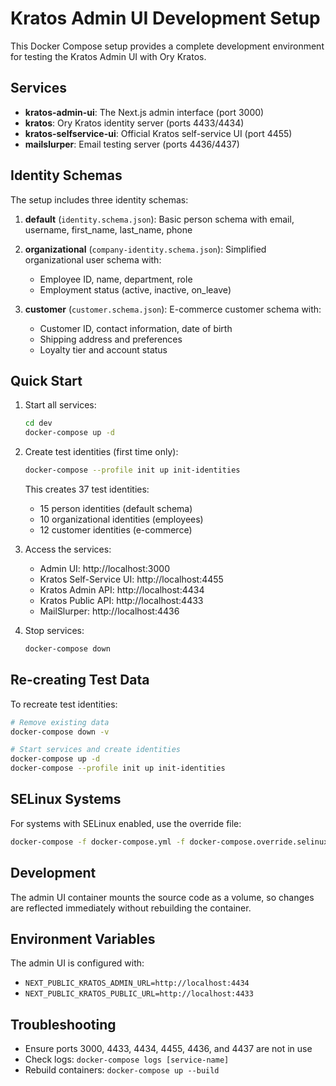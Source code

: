 # Kratos Admin UI Development Setup

This Docker Compose setup provides a complete development environment for testing the Kratos Admin UI with Ory Kratos.

## Services

- **kratos-admin-ui**: The Next.js admin interface (port 3000)
- **kratos**: Ory Kratos identity server (ports 4433/4434)
- **kratos-selfservice-ui**: Official Kratos self-service UI (port 4455)
- **mailslurper**: Email testing server (ports 4436/4437)

## Identity Schemas

The setup includes three identity schemas:

1. **default** (`identity.schema.json`): Basic person schema with email, username, first_name, last_name, phone

2. **organizational** (`company-identity.schema.json`): Simplified organizational user schema with:
   - Employee ID, name, department, role
   - Employment status (active, inactive, on_leave)

3. **customer** (`customer.schema.json`): E-commerce customer schema with:
   - Customer ID, contact information, date of birth
   - Shipping address and preferences
   - Loyalty tier and account status

## Quick Start

1. Start all services:

   ```bash
   cd dev
   docker-compose up -d
   ```

2. Create test identities (first time only):

   ```bash
   docker-compose --profile init up init-identities
   ```

   This creates 37 test identities:
   - 15 person identities (default schema)
   - 10 organizational identities (employees)
   - 12 customer identities (e-commerce)

3. Access the services:
   - Admin UI: http://localhost:3000
   - Kratos Self-Service UI: http://localhost:4455
   - Kratos Admin API: http://localhost:4434
   - Kratos Public API: http://localhost:4433
   - MailSlurper: http://localhost:4436

4. Stop services:
   ```bash
   docker-compose down
   ```

## Re-creating Test Data

To recreate test identities:

```bash
# Remove existing data
docker-compose down -v

# Start services and create identities
docker-compose up -d
docker-compose --profile init up init-identities
```

## SELinux Systems

For systems with SELinux enabled, use the override file:

```bash
docker-compose -f docker-compose.yml -f docker-compose.override.selinux.yml up -d
```

## Development

The admin UI container mounts the source code as a volume, so changes are reflected immediately without rebuilding the container.

## Environment Variables

The admin UI is configured with:

- `NEXT_PUBLIC_KRATOS_ADMIN_URL=http://localhost:4434`
- `NEXT_PUBLIC_KRATOS_PUBLIC_URL=http://localhost:4433`

## Troubleshooting

- Ensure ports 3000, 4433, 4434, 4455, 4436, and 4437 are not in use
- Check logs: `docker-compose logs [service-name]`
- Rebuild containers: `docker-compose up --build`
